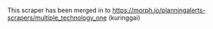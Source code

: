 This scraper has been merged in to https://morph.io/planningalerts-scrapers/multiple_technology_one (kuringgai)
